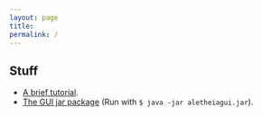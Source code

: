 ```yaml
---
layout: page
title: 
permalink: /
---
```


## Stuff
* [A brief tutorial](tutorial/tutorial.xhtml).
* [The GUI jar package](https://dl.dropboxusercontent.com/u/49511540/Aletheia/aletheiagui.jar) (Run with `$ java -jar aletheiagui.jar`).
